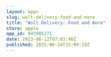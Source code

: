 ```yaml
---
layout: apps
slug: wolt-delivery-food-and-more
title: "Wolt Delivery: Food and more"
store: apple
app_id: 943905271
date: 2023-06-12T07:03:46Z
published: 2015-06-24T15:09:19Z
---
```

